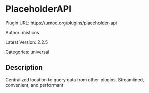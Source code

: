 # PlaceholderAPI

Plugin URL: https://umod.org/plugins/placeholder-api

Author: misticos

Latest Version: 2.2.5

Categories: universal

## Description

Centralized location to query data from other plugins. Streamlined, convenient, and performant
